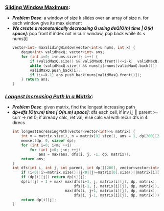 ### [Sliding Window Maximum](https://leetcode.com/problems/sliding-window-maximum/):
- ***Problem Desc***: a window of size k slides over an array of size n. for each window give its max element
- ***We create a monotonically decreasing Q using deQ[O(n) time | O(k) space]***: pop front if index not in curr window, pop back while its < nums[i]
  ```cpp
  vector<int> maxSlidingWindow(vector<int>& nums, int k) {
      deque<int> validMaxQ; vector<int> ans;
      for (int i=0; i<nums.size(); i++) {
          if (validMaxQ.size() && validMaxQ.front()<=i-k)  validMaxQ.pop_front();
          while (validMaxQ.size() && nums[i]>nums[validMaxQ.back()]) validMaxQ.pop_back();
          validMaxQ.push_back(i);
          if (i>=k-1) ans.push_back(nums[validMaxQ.front()]);
      } return ans;
  }
  ```

### ***[Longest Increasing Path In a Matrix](https://leetcode.com/problems/longest-increasing-path-in-a-matrix/)***:
- ***Problem Desc***: given matrix, find the longest increasing path 
- ***dp+dfs [O(n.m) time | O(n.m) space]***: dfs each cell, if inv i,j || parent >= curr -> ret 0; if already calc, ret val; else calc val with recur dfs in 4 direcs
  ```cpp
  int longestIncreasingPath(vector<vector<int>>& matrix) {
      int m = matrix.size(), n = matrix[0].size(), ans = 1, dp[200][200];
      memset(dp, 0, sizeof dp);
      for (int i=0; i<m; ++i)
          for (int j=0; j<n; ++j)
              ans = max(ans, dfs(i, j, -1, dp, matrix));
      return ans;
  }
  int dfs(int i, int j, int parent, int dp[][200], vector<vector<int>>& matrix) {
      if (i<0||i>=matrix.size()||j<0||j>=matrix[0].size()||matrix[i][j]<=parent) return 0;
      if (dp[i][j]) return dp[i][j];
      dp[i][j] = 1 + max( max(dfs(i+1, j, matrix[i][j], dp, matrix), 
                              dfs(i-1, j, matrix[i][j], dp, matrix)), 
                          max(dfs(i, j+1, matrix[i][j], dp, matrix), 
                              dfs(i, j-1, matrix[i][j], dp, matrix)));
      return dp[i][j];
  }
  ```
